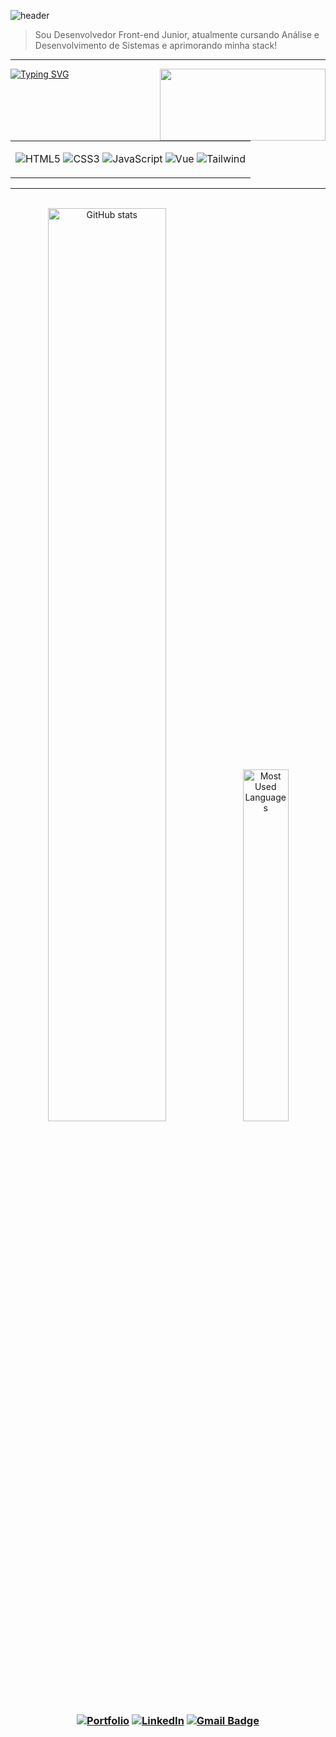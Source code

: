 ![header](https://capsule-render.vercel.app/api?type=rect&color=0:abbeff,10:0A0A0A&height=60&text=%Olá%,%20sou%20Renato%20Nunes%20!&animation=fadeIn&fontColor=FFFFFF&fontSize=25&fontAlign=50&fontAlignY=55)

> Sou Desenvolvedor Front-end Junior, atualmente cursando Análise e Desenvolvimento de Sistemas e aprimorando minha stack!

<hr>

<img align="right" height="115px" width="265px" src="https://github.com/user-attachments/assets/9a2f02ac-be1f-4701-925e-613f3387a45d">

<a href="https://git.io/typing-svg"><img src="https://readme-typing-svg.herokuapp.com?font=Noto+Sans&weight=900&pause=10000&color=abbeff&background=000000&center=true&vCenter=true&random=false&width=560&height=40&lines=‎Tecnologias" alt="Typing SVG" alt="Typing SVG" /></a>

<div align="left">
<table><td>
  
  ![HTML5](https://img.shields.io/badge/HTML5-000000?style=for-the-badge&logo=html5&logoColor=abbeff)
  ![CSS3](https://img.shields.io/badge/CSS3-000000?style=for-the-badge&logo=css3&logoColor=abbeff)
  ![JavaScript](https://img.shields.io/badge/JavaScript-000000?style=for-the-badge&logo=javascript&logoColor=abbeff)
  ![Vue](https://img.shields.io/badge/vuejs-000000?style=for-the-badge&logo=vuedotjs&logoColor=abbeff)
  ![Tailwind](https://img.shields.io/badge/tailwindcss-000000?style=for-the-badge&logo=tailwind-css&logoColor=abbeff)
  
</table></td>
</div>

<hr>

<div style="text-align: center;" align="center">
  <br>
  <img width="61.2%" src="https://github-readme-stats-git-masterrstaa-rickstaa.vercel.app/api?username=renatonnbp&hide_title=true&show_icons=true&include_all_commits=false&count_private=true&line_height=25&hide=issues&bg_color=000&title_color=abbeff&text_color=7a828e&border_radius=3&border_color=abbeff&icon_color=abbeff&theme=jolly" alt="GitHub stats">

  <a href="https://github.com/renatonnbp/github-readme-stats">
    <img width="38%" src="https://github-readme-stats-git-masterrstaa-rickstaa.vercel.app/api/top-langs/?username=renatonnbp&line_height=10&card_width=290&layout=compact&hide_title=false&count_private=true&langs_count=4&show_icons=true&title_color=abbeff&hide=html,css&bg_color=000&text_color=7a828e&border_radius=3&border_color=abbeff&count_private=true" alt="Most Used Languages">
  </a>
</div>


<h3 align="center">

  [![Portfolio](https://img.shields.io/badge/Portfolio-000000?style=for-the-badge&logo=todoist&logoColor=abbeff)](https://renatonnbp.github.io/portfolio/)
  [![LinkedIn](https://img.shields.io/badge/-LinkedIn-000000?style=for-the-badge&logo=linkedin&logoColor=abbeff&color:032360)](https://www.linkedin.com/in/renatonnbp/)
  [![Gmail Badge](https://img.shields.io/badge/gmail-000000?style=for-the-badge&logo=Gmail&logoColor=abbeff&color:00247b&link=mailto:renatonnbp@gmail.com)](mailto:renatonnbp@gmail.com)


</h3>

